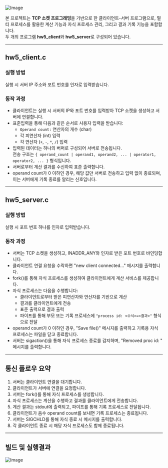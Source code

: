 ![Image](https://github.com/user-attachments/assets/3adc809d-be05-48e4-a364-84624b2af1d3)

본 프로젝트는 **TCP 소켓 프로그래밍**을 기반으로 한 클라이언트-서버 프로그램으로, 멀티 프로세스를 활용한 계산 기능과 자식 프로세스 관리, 그리고 결과 기록 기능을 포함합니다.  
두 개의 프로그램 **hw5_client**와 **hw5_server**로 구성되어 있습니다.

---

## hw5_client.c

### 실행 방법

실행 시 서버 IP 주소와 포트 번호를 인자로 입력받습니다.

### 동작 과정

- 클라이언트는 실행 시 서버의 IP와 포트 번호를 입력받아 TCP 소켓을 생성하고 서버에 연결합니다.
- 표준입력을 통해 다음과 같은 순서로 사용자 입력을 받습니다:
  - `Operand count:` 연산자의 개수 (char)
  - 각 피연산자 (int) 입력
  - 각 연산자 (`+`, `-`, `*`, `/`) 입력
- 입력된 데이터는 하나의 버퍼로 구성되어 서버로 전송됩니다.  
  전송 구조는 `{ operand_count | operand1, operand2, ... | operator1, operator2, ... }` 형식입니다.
- 서버로부터 계산 결과를 수신하여 표준 출력합니다.
- operand count가 0 이하인 경우, 해당 값만 서버로 전송하고 입력 없이 종료되며, 이는 서버에게 기록 종료를 알리는 신호입니다.

---

## hw5_server.c

### 실행 방법

실행 시 포트 번호 하나를 인자로 입력받습니다.

### 동작 과정

- 서버는 TCP 소켓을 생성하고, INADDR_ANY와 인자로 받은 포트 번호로 바인딩합니다.
- 클라이언트 연결 요청을 수락하면 "new client connected..." 메시지를 출력합니다.
- fork()를 통해 자식 프로세스를 생성하여 클라이언트에게 계산 서비스를 제공합니다.
- 자식 프로세스는 다음을 수행합니다:
  - 클라이언트로부터 받은 피연산자와 연산자를 기반으로 계산
  - 결과를 클라이언트에게 전송
  - 표준 출력으로 결과 출력
  - 파이프를 통해 부모 또는 기록 프로세스에 `"process id: <수식>=<결과>"` 형식으로 전달
- operand count가 0 이하인 경우, "Save file(<count>)" 메시지를 출력하고 기록용 자식 프로세스는 파일을 닫고 종료합니다.
- 서버는 sigaction()을 통해 자식 프로세스 종료를 감지하며, "Removed proc id: <PID>" 메시지를 출력합니다.

---

## 통신 플로우 요약

1. 서버는 클라이언트 연결을 대기합니다.
2. 클라이언트가 서버에 연결을 요청합니다.
3. 서버는 fork()를 통해 자식 프로세스를 생성합니다.
4. 자식 프로세스는 계산을 수행하고 결과를 클라이언트에게 전송합니다.
5. 계산 결과는 stdout에 출력되고, 파이프를 통해 기록 프로세스로 전달됩니다.
6. 클라이언트가 음수 operand count를 보내면 기록 프로세스는 종료됩니다.
7. 서버는 SIGCHLD를 통해 자식 종료 시 메시지를 출력합니다.
8. 각 클라이언트 종료 시 해당 자식 프로세스도 함께 종료됩니다.

---

## 빌드 및 실행결과

![Image](https://github.com/user-attachments/assets/38b63270-84fc-4dc7-91d3-a1a9df30cfdb)
